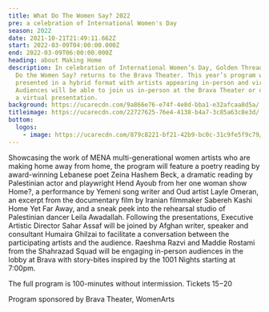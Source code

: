 ```yaml
---
title: What Do The Women Say? 2022
pre: a celebration of International Women's Day
season: 2022
date: 2021-10-21T21:49:11.662Z
start: 2022-03-09T04:00:00.000Z
end: 2022-03-09T06:00:00.000Z
heading: about Making Home
description: In celebration of International Women’s Day, Golden Thread’s What
  Do the Women Say? returns to the Brava Theater. This year’s program will be
  presented in a hybrid format with artists appearing in-person and virtually.
  Audiences will be able to join us in-person at the Brava Theater or online for
  a virtual presentation.
background: https://ucarecdn.com/9a866e76-e74f-4e8d-bba1-e32afcaa8d5a/
titleimage: https://ucarecdn.com/22727625-76e4-4138-b4a7-3c85a63c8e3d/
bottom:
  logos:
    - image: https://ucarecdn.com/879c8221-bf21-42b9-bc0c-31c9fe5f9c79/
---
```

Showcasing the work of MENA multi-generational women artists who are making home away from home, the program will feature a poetry reading by award-winning Lebanese poet Zeina Hashem Beck, a dramatic reading by Palestinian actor and playwright Hend Ayoub from her one woman show Home?, a performance by Yemeni song writer and Oud artist Layle Omeran, an excerpt from the documentary film by Iranian filmmaker Sabereh Kashi Home Yet Far Away, and a sneak peek into the rehearsal studio of Palestinian dancer Leila Awadallah. Following the presentations, Executive Artistic Director Sahar Assaf will be joined by Afghan writer, speaker and consultant Humaira Ghilzai to facilitate a conversation between the participating artists and the audience. 
Raeshma Razvi and Maddie Rostami from the Shahrazad Squad will be engaging in-person audiences in the lobby at Brava with story-bites inspired by the 1001 Nights starting at 7:00pm.

The full program is 100-minutes without intermission. 
Tickets $15-$20

Program sponsored by Brava Theater, WomenArts